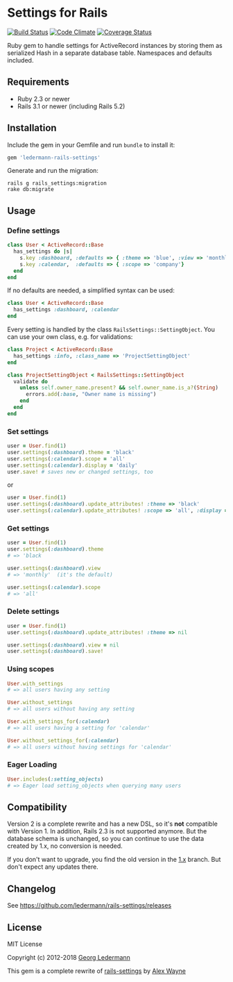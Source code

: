 # Settings for Rails

[![Build Status](https://travis-ci.org/ledermann/rails-settings.svg?branch=master)](https://travis-ci.org/ledermann/rails-settings)
[![Code Climate](https://codeclimate.com/github/ledermann/rails-settings.svg)](https://codeclimate.com/github/ledermann/rails-settings)
[![Coverage Status](https://coveralls.io/repos/ledermann/rails-settings/badge.svg?branch=master)](https://coveralls.io/r/ledermann/rails-settings?branch=master)

Ruby gem to handle settings for ActiveRecord instances by storing them as serialized Hash in a separate database table. Namespaces and defaults included.

## Requirements

* Ruby 2.3 or newer
* Rails 3.1 or newer (including Rails 5.2)


## Installation

Include the gem in your Gemfile and run `bundle` to install it:

```ruby
gem 'ledermann-rails-settings'
```

Generate and run the migration:

```shell
rails g rails_settings:migration
rake db:migrate
```


## Usage

### Define settings

```ruby
class User < ActiveRecord::Base
  has_settings do |s|
    s.key :dashboard, :defaults => { :theme => 'blue', :view => 'monthly', :filter => false }
    s.key :calendar,  :defaults => { :scope => 'company'}
  end
end
```

If no defaults are needed, a simplified syntax can be used:

```ruby
class User < ActiveRecord::Base
  has_settings :dashboard, :calendar
end
```

Every setting is handled by the class `RailsSettings::SettingObject`. You can use your own class, e.g. for validations:

```ruby
class Project < ActiveRecord::Base
  has_settings :info, :class_name => 'ProjectSettingObject'
end

class ProjectSettingObject < RailsSettings::SettingObject
  validate do
    unless self.owner_name.present? && self.owner_name.is_a?(String)
      errors.add(:base, "Owner name is missing")
    end
  end
end
```

### Set settings

```ruby
user = User.find(1)
user.settings(:dashboard).theme = 'black'
user.settings(:calendar).scope = 'all'
user.settings(:calendar).display = 'daily'
user.save! # saves new or changed settings, too
```

or

```ruby
user = User.find(1)
user.settings(:dashboard).update_attributes! :theme => 'black'
user.settings(:calendar).update_attributes! :scope => 'all', :display => 'daily'
```


### Get settings

```ruby
user = User.find(1)
user.settings(:dashboard).theme
# => 'black

user.settings(:dashboard).view
# => 'monthly'  (it's the default)

user.settings(:calendar).scope
# => 'all'
```

### Delete settings

```ruby
user = User.find(1)
user.settings(:dashboard).update_attributes! :theme => nil

user.settings(:dashboard).view = nil
user.settings(:dashboard).save!
```

### Using scopes

```ruby
User.with_settings
# => all users having any setting

User.without_settings
# => all users without having any setting

User.with_settings_for(:calendar)
# => all users having a setting for 'calendar'

User.without_settings_for(:calendar)
# => all users without having settings for 'calendar'
```

### Eager Loading
```ruby
User.includes(:setting_objects)
# => Eager load setting_objects when querying many users
```

## Compatibility

Version 2 is a complete rewrite and has a new DSL, so it's **not** compatible with Version 1. In addition, Rails 2.3 is not supported anymore. But the database schema is unchanged, so you can continue to use the data created by 1.x, no conversion is needed.

If you don't want to upgrade, you find the old version in the [1.x](https://github.com/ledermann/rails-settings/commits/1.x) branch. But don't expect any updates there.


## Changelog

See https://github.com/ledermann/rails-settings/releases


## License

MIT License

Copyright (c) 2012-2018 [Georg Ledermann](http://www.georg-ledermann.de)

This gem is a complete rewrite of [rails-settings](https://github.com/Squeegy/rails-settings) by [Alex Wayne](https://github.com/Squeegy)
